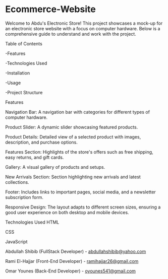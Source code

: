 # Ecommerce-Website
Welcome to Abdu's Electronic Store! This project showcases a mock-up for an electronic store website with a focus on computer hardware. Below is a comprehensive guide to understand and work with the project.

Table of Contents

-Features

-Technologies Used

-Installation

-Usage

-Project Structure

Features

Navigation Bar: A navigation bar with categories for different types of computer hardware.

Product Slider: A dynamic slider showcasing featured products.

Product Details: Detailed view of a selected product with images, description, and purchase options.

Features Section: Highlights of the store's offers such as free shipping, easy returns, and gift cards.

Gallery: A visual gallery of products and setups.

New Arrivals Section: Section highlighting new arrivals and latest collections.

Footer: Includes links to important pages, social media, and a newsletter subscription form.

Responsive Design: The layout adapts to different screen sizes, ensuring a good user experience on both desktop and mobile devices.

Technologies Used
HTML

CSS

JavaScript

Abdullah Shibib (FullStack Developer) - abdullahshibib@yahoo.com

Rami El-Hajjar (Front-End Developer) - ramihajjar26@gmail.com

Omar Younes (Back-End Developer) - oyounes541@gmail.com
